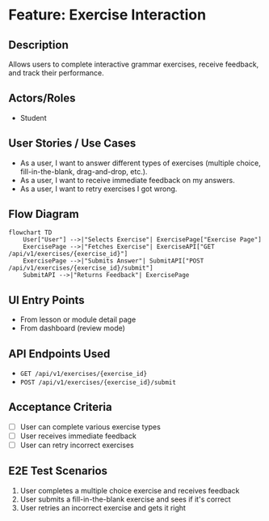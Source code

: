 # Feature: Exercise Interaction

## Description
Allows users to complete interactive grammar exercises, receive feedback, and track their performance.

## Actors/Roles
- Student

## User Stories / Use Cases
- As a user, I want to answer different types of exercises (multiple choice, fill-in-the-blank, drag-and-drop, etc.).
- As a user, I want to receive immediate feedback on my answers.
- As a user, I want to retry exercises I got wrong.

## Flow Diagram
```mermaid
flowchart TD
    User["User"] -->|"Selects Exercise"| ExercisePage["Exercise Page"]
    ExercisePage -->|"Fetches Exercise"| ExerciseAPI["GET /api/v1/exercises/{exercise_id}"]
    ExercisePage -->|"Submits Answer"| SubmitAPI["POST /api/v1/exercises/{exercise_id}/submit"]
    SubmitAPI -->|"Returns Feedback"| ExercisePage
```

## UI Entry Points
- From lesson or module detail page
- From dashboard (review mode)

## API Endpoints Used
- `GET /api/v1/exercises/{exercise_id}`
- `POST /api/v1/exercises/{exercise_id}/submit`

## Acceptance Criteria
- [ ] User can complete various exercise types
- [ ] User receives immediate feedback
- [ ] User can retry incorrect exercises

## E2E Test Scenarios
1. User completes a multiple choice exercise and receives feedback
2. User submits a fill-in-the-blank exercise and sees if it's correct
3. User retries an incorrect exercise and gets it right 